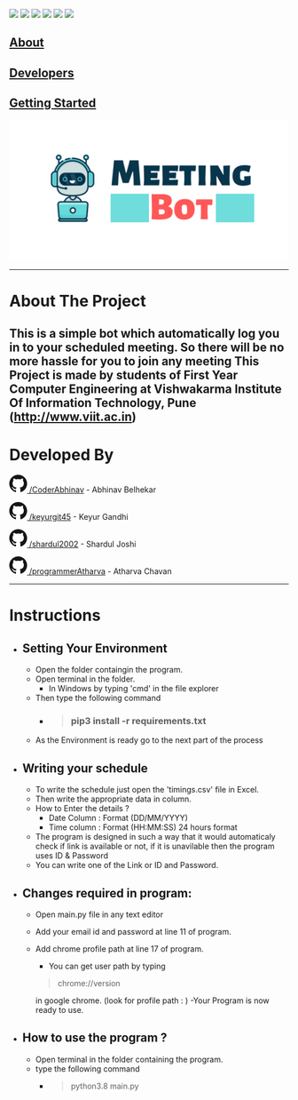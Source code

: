 ![](https://img.shields.io/github/repo-size/CoderAbhinav/meeting_bot) ![](https://img.shields.io/hackage-deps/v/selenium) ![](https://img.shields.io/github/contributors/CoderAbhinav/meeting_bot) ![](https://img.shields.io/github/last-commit/CoderAbhinav/meeting_bot) ![](https://img.shields.io/github/downloads/CoderAbhinav/meeting_bot/total) ![](https://img.shields.io/github/forks/CoderAbhinav/meeting_bot?style=social)


## [About](#about-the-project)

## [Developers](#developed-by)

## [Getting Started](#instructions)

![meeting bot](files/Meeting_logo.png)



-----------------------------------------------
# About The Project
This is a simple bot which automatically log you in to your scheduled 
meeting. So there will be no more hassle for you to join any meeting
This Project is made by students of First Year Computer Engineering at
Vishwakarma Institute Of Information Technology, Pune
(http://www.viit.ac.in)
----------------------------------------------------
# Developed By 
![Github/](files/GitHub-Mark-32px.png)[ /CoderAbhinav](https://github.com/CoderAbhinav) - Abhinav Belhekar

![Github/](files/GitHub-Mark-32px.png)[ /keyurgit45](https://github.com/keyurgit45) - Keyur Gandhi

![Github/](files/GitHub-Mark-32px.png)[ /shardul2002](https://github.com/shardul2002) - Shardul Joshi

![Github](files/GitHub-Mark-32px.png)[ /programmerAtharva](https://github.com/programmerAtharva) - Atharva Chavan

--------------------------------------------------------

# Instructions

* ## Setting Your Environment 
    - Open the folder containgin the program.
    - Open terminal in the folder.
        - In Windows by typing 'cmd' in the file explorer
    - Then type the following command
        - > ### pip3 install -r requirements.txt
    - As the Environment is ready go to the next part of the process

* ## Writing your schedule 
    - To write the schedule just open the 'timings.csv' file in Excel.
    - Then write the appropriate data in column.
    - How to Enter the details ?
        - Date Column : Format (DD/MM/YYYY)
        - Time column : Format (HH:MM:SS) 24 hours format 
    - The program is designed in such a way that it would automaticaly check if link is available or not, if it is unavilable then the program uses ID & Password
    - You can write one of the Link or ID and Password.

* ## Changes required in program:
    - Open main.py file in any text editor
    - Add your email id and password at line 11 of program.
    - Add chrome profile path at line 17 of program.
        - You can get user path by typing 
        > chrome://version 

        in google chrome. (look for profile path : )
    -Your Program is now ready to use.

* ## How to use the program ?
    - Open terminal in the folder containing the program.
    - type the following command
        - > python3.8 main.py
    



